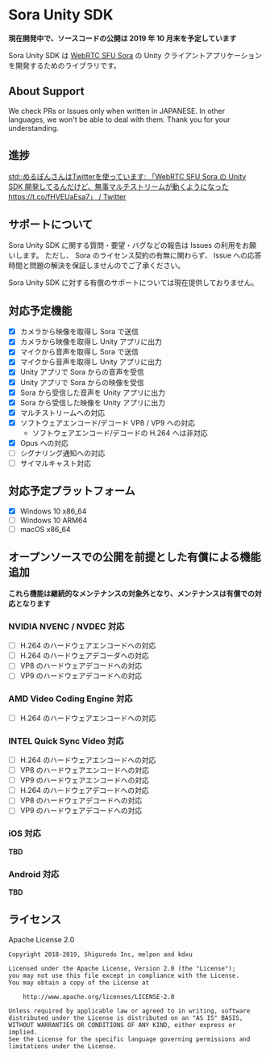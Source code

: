 # Sora Unity SDK

**現在開発中で、ソースコードの公開は 2019 年 10 月末を予定しています**

Sora Unity SDK は [WebRTC SFU Sora](https://sora.shiguredo.jp/) の Unity クライアントアプリケーションを開発するためのライブラリです。

## About Support

We check PRs or Issues only when written in JAPANESE.
In other languages, we won't be able to deal with them. Thank you for your understanding.

## 進捗

[std::めるぽんさんはTwitterを使っています: 「WebRTC SFU Sora の Unity SDK 開発してるんだけど、無事マルチストリームが動くようになった https://t\.co/fHVEUaEsa7」 / Twitter](https://twitter.com/melponn/status/1185869961811513346?s=20)

## サポートについて

Sora Unity SDK に関する質問・要望・バグなどの報告は Issues の利用をお願いします。
ただし、 Sora のライセンス契約の有無に関わらず、 Issue への応答時間と問題の解決を保証しませんのでご了承ください。

Sora Unity SDK に対する有償のサポートについては現在提供しておりません。

## 対応予定機能

- [x] カメラから映像を取得し Sora で送信
- [x] カメラから映像を取得し Unity アプリに出力
- [x] マイクから音声を取得し Sora で送信
- [x] マイクから音声を取得し Unity アプリに出力
- [x] Unity アプリで Sora からの音声を受信
- [x] Unity アプリで Sora からの映像を受信
- [x] Sora から受信した音声を Unity アプリに出力
- [x] Sora から受信した映像を Unity アプリに出力
- [x] マルチストリームへの対応
- [x] ソフトウェアエンコード/デコード VP8 / VP9 への対応
    - ソフトウェアエンコード/デコードの H.264 へは非対応
- [x] Opus への対応
- [ ] シグナリング通知への対応
- [ ] サイマルキャスト対応

## 対応予定プラットフォーム

- [x] Windows 10 x86_64
- [ ] Windows 10 ARM64
- [ ] macOS x86_64

## オープンソースでの公開を前提とした有償による機能追加

**これら機能は継続的なメンテナンスの対象外となり、メンテナンスは有償での対応となります**

### NVIDIA NVENC / NVDEC 対応

- [ ] H.264 のハードウェアエンコードへの対応
- [ ] H.264 のハードウェアデコーダへの対応
- [ ] VP8 のハードウェアデコードへの対応
- [ ] VP9 のハードウェアデコードへの対応

### AMD Video Coding Engine 対応

- [ ] H.264 のハードウェアエンコードへの対応

### INTEL Quick Sync Video 対応

- [ ] H.264 のハードウェアエンコードへの対応
- [ ] VP8 のハードウェアエンコードへの対応
- [ ] VP9 のハードウェアエンコードへの対応
- [ ] H.264 のハードウェアデコードへの対応
- [ ] VP8 のハードウェアデコードへの対応
- [ ] VP9 のハードウェアデコードへの対応

### iOS 対応

**TBD**

### Android 対応

**TBD**

## ライセンス

Apache License 2.0

```
Copyright 2018-2019, Shiguredo Inc, melpon and kdxu

Licensed under the Apache License, Version 2.0 (the "License");
you may not use this file except in compliance with the License.
You may obtain a copy of the License at

    http://www.apache.org/licenses/LICENSE-2.0

Unless required by applicable law or agreed to in writing, software
distributed under the License is distributed on an "AS IS" BASIS,
WITHOUT WARRANTIES OR CONDITIONS OF ANY KIND, either express or implied.
See the License for the specific language governing permissions and
limitations under the License.
```
